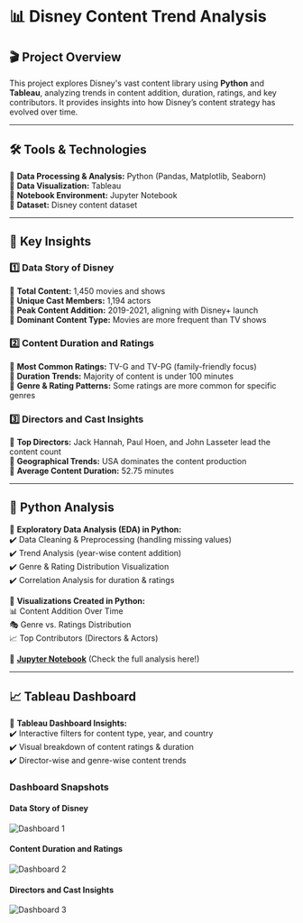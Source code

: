 # 📊 Disney Content Trend Analysis  

## 🎬 Project Overview  
This project explores Disney's vast content library using **Python** and **Tableau**, analyzing trends in content addition, duration, ratings, and key contributors. It provides insights into how Disney’s content strategy has evolved over time.  

---

## 🛠️ Tools & Technologies  
🔹 **Data Processing & Analysis:** Python (Pandas, Matplotlib, Seaborn)  
🔹 **Data Visualization:** Tableau  
🔹 **Notebook Environment:** Jupyter Notebook  
🔹 **Dataset:** Disney content dataset  

---

## 📌 Key Insights  

### **1️⃣ Data Story of Disney**  
📌 **Total Content:** 1,450 movies and shows  
📌 **Unique Cast Members:** 1,194 actors  
📌 **Peak Content Addition:** 2019-2021, aligning with Disney+ launch  
📌 **Dominant Content Type:** Movies are more frequent than TV shows  

### **2️⃣ Content Duration and Ratings**  
📌 **Most Common Ratings:** TV-G and TV-PG (family-friendly focus)  
📌 **Duration Trends:** Majority of content is under 100 minutes  
📌 **Genre & Rating Patterns:** Some ratings are more common for specific genres  

### **3️⃣ Directors and Cast Insights**  
📌 **Top Directors:** Jack Hannah, Paul Hoen, and John Lasseter lead the content count  
📌 **Geographical Trends:** USA dominates the content production  
📌 **Average Content Duration:** 52.75 minutes  

---

## 🐍 Python Analysis  

📌 **Exploratory Data Analysis (EDA) in Python:**  
✔️ Data Cleaning & Preprocessing (handling missing values)  
✔️ Trend Analysis (year-wise content addition)  
✔️ Genre & Rating Distribution Visualization  
✔️ Correlation Analysis for duration & ratings  

📌 **Visualizations Created in Python:**  
📊 Content Addition Over Time  
🎭 Genre vs. Ratings Distribution  
📈 Top Contributors (Directors & Actors)  

🔗 **[Jupyter Notebook](./Disney_Content_Trend_Analysis.ipynb)** (Check the full analysis here!)  

---

## 📈 Tableau Dashboard  

📌 **Tableau Dashboard Insights:**  
✔️ Interactive filters for content type, year, and country  
✔️ Visual breakdown of content ratings & duration  
✔️ Director-wise and genre-wise content trends  

### **Dashboard Snapshots**  
#### **Data Story of Disney**  
![Dashboard 1](./path_to_image1.png)  

#### **Content Duration and Ratings**  
![Dashboard 2](./path_to_image2.png)  

#### **Directors and Cast Insights**  
![Dashboard 3](./path_to_image3.png)  
